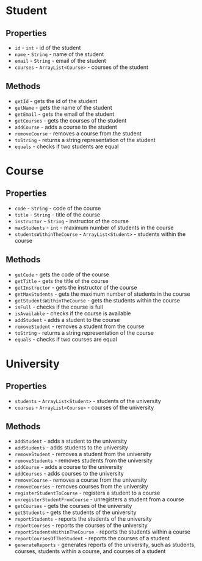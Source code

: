 # Student
## Properties
* `id` - `int` - id of the student
* `name` - `String` - name of the student
* `email` - `String` - email of the student
* `courses` - `ArrayList<Course>` - courses of the student

## Methods
* `getId` - gets the id of the student
* `getName` - gets the name of the student
* `getEmail` - gets the email of the student
* `getCourses` - gets the courses of the student
* `addCourse` - adds a course to the student
* `removeCourse` - removes a course from the student
* `toString` - returns a string representation of the student
* `equals` - checks if two students are equal

# Course
## Properties
* `code` - `String` - code of the course
* `title` - `String` - title of the course
* `instructor` - `String` - instructor of the course
* `maxStudents` - `int` - maximum number of students in the course
* `studentsWithinTheCourse` - `ArrayList<Student>` - students within the course

## Methods
* `getCode` - gets the code of the course
* `getTitle` - gets the title of the course
* `getInstructor` - gets the instructor of the course
* `getMaxStudents` - gets the maximum number of students in the course
* `getStudentsWithinTheCourse` - gets the students within the course
* `isFull` - checks if the course is full
* `isAvailable` - checks if the course is available
* `addStudent` - adds a student to the course
* `removeStudent` - removes a student from the course
* `toString` - returns a string representation of the course
* `equals` - checks if two courses are equal

# University
## Properties
* `students` - `ArrayList<Student>` - students of the university
* `courses` - `ArrayList<Course>` - courses of the university

## Methods
* `addStudent` - adds a student to the university
* `addStudents` - adds students to the university
* `removeStudent` - removes a student from the university
* `removeStudents` - removes students from the university
* `addCourse` - adds a course to the university
* `addCourses` - adds courses to the university
* `removeCourse` - removes a course from the university
* `removeCourses` - removes courses from the university
* `registerStudentToCourse` - registers a student to a course
* `unregisterStudentFromCourse` - unregisters a student from a course
* `getCourses` - gets the courses of the university
* `getStudents` - gets the students of the university
* `reportStudents` - reports the students of the university
* `reportCourses` - reports the courses of the university
* `reportStudentsWithinTheCourse` - reports the students within a course
* `reportCoursesOfTheStudent` - reports the courses of a student
* `generateReports` - generates reports of the university, such as students, courses, students within a course, and courses of a student